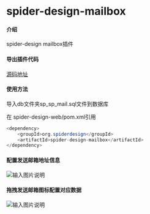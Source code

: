 
# spider-design-mailbox
#### 介绍
spider-design mailbox插件


####  导出插件代码
[源码地址](https://gitee.com/emaisi//spider-design/spider-design-mailbox)

#### 使用方法
导入db文件夹sp_sp_mail.sql文件到数据库

在 spider-design-web/pom.xml引用  
```java
<dependency>
 	<groupId>org.spiderdesign</groupId>
 	<artifactId>spider-design-mailbox</artifactId>
</dependency>
```

#### 配置发送邮箱地址信息
![输入图片说明](https://images.gitee.com/uploads/images/2020/0420/120111_30d0a6ed_1324601.png "微信截图_20200420101403.png")
#### 拖拽发送邮箱图标配置对应数据
![输入图片说明](https://images.gitee.com/uploads/images/2020/0420/120139_0a3f7d69_1324601.png "微信截图_20200420115333.png")
